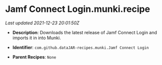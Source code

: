 # Jamf Connect Login.munki.recipe

_Last updated 2021-12-23 20:01:50Z_

- **Description**: Downloads the latest release of Jamf Connect Login and imports it in into Munki.

- **Identifier**: `com.github.dataJAR-recipes.munki.Jamf Connect Login`

- **Parent Recipes**: `None`
